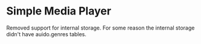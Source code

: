 # Simple Media Player
Removed support for internal storage. For some reason the internal storage didn't have auido.genres tables.